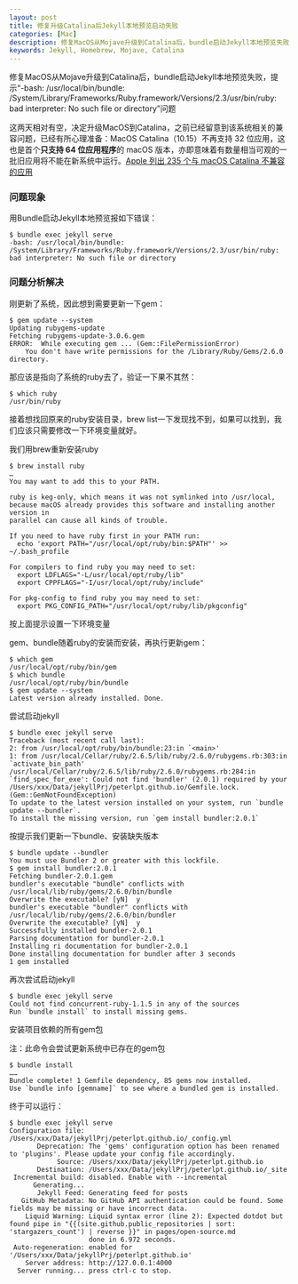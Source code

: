 ```yaml
---
layout: post
title: 修复升级Catalina后Jekyll本地预览启动失败
categories: [Mac]
description: 修复MacOS从Mojave升级到Catalina后，bundle启动Jekyll本地预览失败问题
keywords: Jekyll, Homebrew, Mojave, Catalina
---
```


修复MacOS从Mojave升级到Catalina后，bundle启动Jekyll本地预览失败，提示“-bash: /usr/local/bin/bundle: /System/Library/Frameworks/Ruby.framework/Versions/2.3/usr/bin/ruby: bad interpreter: No such file or directory”问题

这两天相对有空，决定升级MacOS到Catalina，之前已经留意到该系统相关的兼容问题，已经有所心理准备：MacOS Catalina（10.15）不再支持 32 位应用，这也是首个**只支持 64 位应用程序**的 macOS 版本，亦即意味着有数量相当可观的一批旧应用将不能在新系统中运行。[Apple 列出 235 个与 macOS Catalina 不兼容的应用](https://www.oschina.net/news/110544/235-apps-incompatible-with-catalina)

### 问题现象

用Bundle启动Jekyll本地预览报如下错误：

```shell
$ bundle exec jekyll serve
-bash: /usr/local/bin/bundle: /System/Library/Frameworks/Ruby.framework/Versions/2.3/usr/bin/ruby: bad interpreter: No such file or directory
```

### 问题分析解决

刚更新了系统，因此想到需要更新一下gem：

```shell
$ gem update --system
Updating rubygems-update
Fetching rubygems-update-3.0.6.gem
ERROR:  While executing gem ... (Gem::FilePermissionError)
    You don't have write permissions for the /Library/Ruby/Gems/2.6.0 directory.
```

那应该是指向了系统的ruby去了，验证一下果不其然：

```shell
$ which ruby
/usr/bin/ruby
```

接着想找回原来的ruby安装目录，brew list一下发现找不到，如果可以找到，我们应该只需要修改一下环境变量就好。

我们用brew重新安装ruby

```shell
$ brew install ruby
…
You may want to add this to your PATH.

ruby is keg-only, which means it was not symlinked into /usr/local,
because macOS already provides this software and installing another version in
parallel can cause all kinds of trouble.

If you need to have ruby first in your PATH run:
  echo 'export PATH="/usr/local/opt/ruby/bin:$PATH"' >> ~/.bash_profile

For compilers to find ruby you may need to set:
  export LDFLAGS="-L/usr/local/opt/ruby/lib"
  export CPPFLAGS="-I/usr/local/opt/ruby/include"

For pkg-config to find ruby you may need to set:
  export PKG_CONFIG_PATH="/usr/local/opt/ruby/lib/pkgconfig"
```

按上面提示设置一下环境变量

gem、bundle随着ruby的安装而安装，再执行更新gem：

```shell
$ which gem
/usr/local/opt/ruby/bin/gem
$ which bundle
/usr/local/opt/ruby/bin/bundle
$ gem update --system
Latest version already installed. Done.
```

尝试启动jekyll

```shell
$ bundle exec jekyll serve
Traceback (most recent call last):
2: from /usr/local/opt/ruby/bin/bundle:23:in `<main>'
1: from /usr/local/Cellar/ruby/2.6.5/lib/ruby/2.6.0/rubygems.rb:303:in `activate_bin_path'
/usr/local/Cellar/ruby/2.6.5/lib/ruby/2.6.0/rubygems.rb:284:in `find_spec_for_exe': Could not find 'bundler' (2.0.1) required by your /Users/xxx/Data/jekyllPrj/peterlpt.github.io/Gemfile.lock. (Gem::GemNotFoundException)
To update to the latest version installed on your system, run `bundle update --bundler`.
To install the missing version, run `gem install bundler:2.0.1`
```

按提示我们更新一下bundle、安装缺失版本

```shell
$ bundle update --bundler
You must use Bundler 2 or greater with this lockfile.
$ gem install bundler:2.0.1
Fetching bundler-2.0.1.gem
bundler's executable "bundle" conflicts with /usr/local/lib/ruby/gems/2.6.0/bin/bundle
Overwrite the executable? [yN]  y
bundler's executable "bundler" conflicts with /usr/local/lib/ruby/gems/2.6.0/bin/bundler
Overwrite the executable? [yN]  y
Successfully installed bundler-2.0.1
Parsing documentation for bundler-2.0.1
Installing ri documentation for bundler-2.0.1
Done installing documentation for bundler after 3 seconds
1 gem installed
```

再次尝试启动jekyll

```shell
$ bundle exec jekyll serve
Could not find concurrent-ruby-1.1.5 in any of the sources
Run `bundle install` to install missing gems.
```

安装项目依赖的所有gem包

注：此命令会尝试更新系统中已存在的gem包

```shell
$ bundle install
……
Bundle complete! 1 Gemfile dependency, 85 gems now installed.
Use `bundle info [gemname]` to see where a bundled gem is installed.
```

终于可以运行：

```shell
$ bundle exec jekyll serve
Configuration file: /Users/xxx/Data/jekyllPrj/peterlpt.github.io/_config.yml
       Deprecation: The 'gems' configuration option has been renamed to 'plugins'. Please update your config file accordingly.
            Source: /Users/xxx/Data/jekyllPrj/peterlpt.github.io
       Destination: /Users/xxx/Data/jekyllPrj/peterlpt.github.io/_site
 Incremental build: disabled. Enable with --incremental
      Generating... 
       Jekyll Feed: Generating feed for posts
   GitHub Metadata: No GitHub API authentication could be found. Some fields may be missing or have incorrect data.
    Liquid Warning: Liquid syntax error (line 2): Expected dotdot but found pipe in "{{(site.github.public_repositories | sort: 'stargazers_count') | reverse }}" in pages/open-source.md
                    done in 6.972 seconds.
 Auto-regeneration: enabled for '/Users/xxx/Data/jekyllPrj/peterlpt.github.io'
    Server address: http://127.0.0.1:4000
  Server running... press ctrl-c to stop.
```


